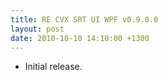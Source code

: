```yaml
---
title: RE CVX SRT UI WPF v0.9.0.0
layout: post
date: 2010-10-10 14:10:00 +1300
---
```

* Initial release.
